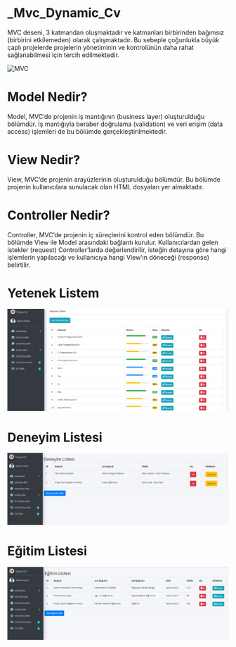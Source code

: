 # _Mvc_Dynamic_Cv

MVC deseni, 3 katmandan oluşmaktadır ve katmanları birbirinden bağımsız (birbirini etkilemeden) olarak çalışmaktadır. Bu sebeple çoğunlukla büyük çaplı projelerde projelerin yönetiminin ve kontrolünün daha rahat sağlanabilmesi için tercih edilmektedir. 

![MVC](https://miro.medium.com/max/2400/1*1SWYJzbQSdKQbeVj4FvLwA.png)

# Model Nedir?

Model, MVC’de projenin iş mantığının (business layer) oluşturulduğu bölümdür. İş mantığıyla beraber doğrulama (validation) ve veri erişim (data access) işlemleri de bu bölümde gerçekleştirilmektedir.

# View Nedir?

View, MVC’de projenin arayüzlerinin oluşturulduğu bölümdür. Bu bölümde projenin kullanıcılara sunulacak olan HTML dosyaları yer almaktadır.

# Controller Nedir?

Controller, MVC’de projenin iç süreçlerini kontrol eden bölümdür. Bu bölümde View ile Model arasındaki bağlantı kurulur. Kullanıcılardan gelen istekler (request) Controller’larda değerlendirilir, isteğin detayına göre hangi işlemlerin yapılacağı ve kullanıcıya hangi View’ın döneceği (response) belirtilir.

# Yetenek Listem
![](Yetenek_Listesi.png)

# Deneyim Listesi
![](Deneyim_Listesi.png)

# Eğitim Listesi
![](Egitim_Listesi.png)
